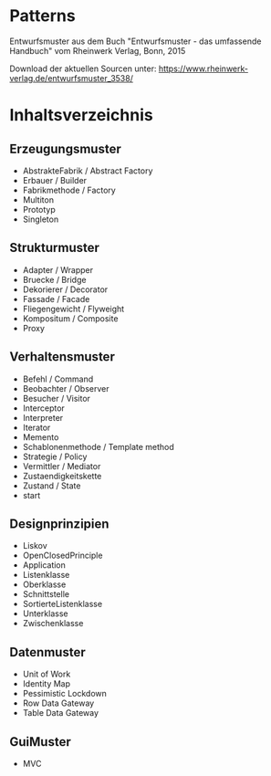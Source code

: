 # Patterns

Entwurfsmuster aus dem Buch "Entwurfsmuster - das umfassende Handbuch" vom Rheinwerk Verlag, Bonn, 2015

Download der aktuellen Sourcen unter:
https://www.rheinwerk-verlag.de/entwurfsmuster_3538/

# Inhaltsverzeichnis
## Erzeugungsmuster
* AbstrakteFabrik / Abstract Factory
* Erbauer / Builder
* Fabrikmethode / Factory
* Multiton
* Prototyp
* Singleton
## Strukturmuster
* Adapter / Wrapper
* Bruecke / Bridge 
* Dekorierer / Decorator
* Fassade / Facade
* Fliegengewicht / Flyweight
* Kompositum / Composite
* Proxy
## Verhaltensmuster
* Befehl / Command
* Beobachter / Observer
* Besucher / Visitor
* Interceptor
* Interpreter
* Iterator
* Memento
* Schablonenmethode / Template method
* Strategie / Policy
* Vermittler / Mediator
* Zustaendigkeitskette
* Zustand / State
* start
## Designprinzipien
* Liskov
* OpenClosedPrinciple
* Application
* Listenklasse
* Oberklasse
* Schnittstelle
* SortierteListenklasse
* Unterklasse
* Zwischenklasse
## Datenmuster
* Unit of Work
* Identity Map
* Pessimistic Lockdown
* Row Data Gateway
* Table Data Gateway
## GuiMuster
* MVC